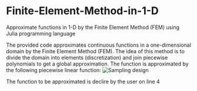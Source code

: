 # Finite-Element-Method-in-1-D
Approximate functions in 1-D by the Finite Element Method (FEM) using Julia programming language

The provided code approximates continuous functions in a one-dimensional domain by the Finite Element Method (FEM). The idea of this method is to divide the domain into elements (discretization) and join piecewise polynomials to get a global approximation. The function is approximated by the following piecewise linear function:
![Sampling design](https://github.com/jmrmcode/blob/master/Finite-Element-Method-in-1-D/math-20200517.png)

The function to be approximated is declire by the user on line 4
